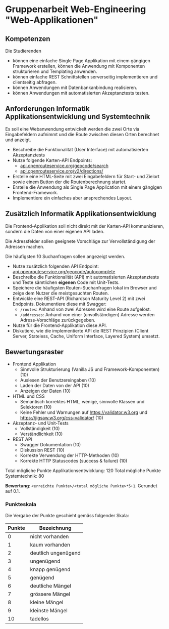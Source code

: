 # Gruppenarbeit Web-Engineering "Web-Applikationen"

## Kompetenzen

Die Studierenden

- können eine einfache Single Page Applikation mit einem gängigen Framework erstellen, können die Anwendung mit
  Komponenten strukturieren und Templating anwenden.
- können einfache REST Schnittstellen serverseitig implementieren und clientseitig abfragen.
- können Anwendungen mit Datenbankanbindung realisieren.
- können Anwendungen mit automatisierten Akzeptanztests testen.

## Anforderungen Informatik Applikationsentwicklung und Systemtechnik

Es soll eine Webanwendung entwickelt werden die zwei Orte via Eingabefeldern aufnimmt und die Route zwischen diesen
Orten berechnet und anzeigt.

- Beschreibe die Funktionalität (User Interface) mit automatisierten Akzeptanztests
- Nutze folgende Karten-API Endpoints:
    - [api.openrouteservice.org/geocode/search](https://api.openrouteservice.org/geocode/search)
    - [api.openrouteservice.org/v2/directions/](https://api.openrouteservice.org/v2/directions/)
- Erstelle eine HTML-Seite mit zwei Eingabefeldern für Start- und Zielort sowie einem Button der die Routenberechnung
  startet.
- Erstelle die Anwendung als Single Page Application mit einem gängigen Frontend-Framework.
- Implementiere ein einfaches aber ansprechendes Layout.

## Zusätzlich Informatik Applikationsentwicklung

Die Frontend-Applikation soll nicht direkt mit der Karten-API kommunizieren, sondern die Daten von einer eigenen API
laden.

Die Adressfelder sollen geeignete Vorschläge zur Vervollständigung der Adressen machen.

Die häufigsten 10 Suchanfragen sollen angezeigt werden.

- Nutze zusätzlich folgenden API
  Endpoint: [api.openrouteservice.org/geocode/autocomplete](https://api.openrouteservice.org/geocode/autocomplete)
- Beschreibe die Funktionalität (API) mit automatisierten Akzeptanztests und Teste sämtlichen **eigenen** Code mit
  Unit-Tests.
- Speichere die häufigsten Routen-Suchanfragen lokal im Browser und zeige dem Nutzer die meistgesuchten Routen.
- Entwickle eine REST-API (Richardson Maturity Level 2) mit zwei Endpoints. Dokumentiere diese mit Swagger:
    - `/routes`: Anhand von zwei Adressen wird eine Route aufgelöst.
    - `/addresses`: Anhand von einer (unvollständigen) Adresse werden Adress-Vorschläge zurückgegeben.
- Nutze für die Frontend-Applikation diese API.
- Diskutiere, wie die implementierte API die REST Prinzipien (Client Server, Stateless, Cache, Uniform Interface,
  Layered System) umsetzt.

## Bewertungsraster

- Frontend Applikation
    - Sinnvolle Strukturierung (Vanilla JS und Framework-Komponenten) (10)
    - Auslesen der Benutzereingaben (10)
    - Laden der Daten von der API (10)
    - Anzeigen der Daten (10)
- HTML und CSS
    - Semantisch korrektes HTML, wenige, sinnvolle Klassen und Selektoren (10)
    - Keine Fehler und Warnungen auf https://validator.w3.org und https://jigsaw.w3.org/css-validator/ (10)
- Akzeptanz- und Unit-Tests
    - Vollständigkeit (10)
    - Verständlichkeit (10)
- REST API
    - Swagger Dokumentation (10)
    - Diskussion REST (10)
    - Korrekte Verwendung der HTTP-Methoden (10)
    - Korrekte HTTP Statuscodes (success & failure) (10)

Total mögliche Punkte Applikationsentwicklung: 120
Total mögliche Punkte Systemtechnik: 80

**Bewertung**: `<erreichte Punkte>/<total mögliche Punkte>*5+1`. Gerundet auf 0.1.

### Punkteskala

Die Vergabe der Punkte geschieht gemäss folgender Skala:

| Punkte | Bezeichnung         |
|--------|---------------------|
| 0      | nicht vorhanden     |
| 1      | kaum vorhanden      |
| 2      | deutlich ungenügend |
| 3      | ungenügend          |
| 4      | knapp genügend      |
| 5      | genügend            |
| 6      | deutliche Mängel    |
| 7      | grössere Mängel     |
| 8      | kleine Mängel       |
| 9      | kleinste Mängel     |
| 10     | tadellos            |